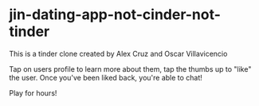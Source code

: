 # jin-dating-app-not-cinder-not-tinder
This is a tinder clone created by Alex Cruz and Oscar Villavicencio

Tap on users profile to learn more about them, tap the thumbs up to "like" the user. Once you've been liked back, you're able to chat!

Play for hours!
